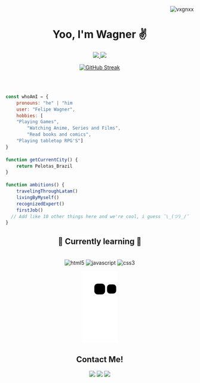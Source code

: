 <p align="right"> <img src="https://komarev.com/ghpvc/?username=vxgnxx&label=Visitors&color=7f3ace&style=for-the-badge" alt="vxgnxx" /> </p>
<h1 align="center"> Yoo, I'm Wagner ✌ </h1>

<div align="center">
  <a href="https://github.com/vxgnxx">
  <img height="150em" src="https://github-readme-stats.vercel.app/api?username=vxgnxx&show_icons=true&theme=midnight-purple&include_all_commits=true&count_private=true"/>
  <img height="150em" src="https://github-readme-stats.vercel.app/api/top-langs/?username=vxgnxx&layout=compact&langs_count=7&theme=midnight-purple"/>

  ![GitHub Streak](https://github-readme-streak-stats.herokuapp.com/?user=vxgnxx&theme=midnight-purple)
</div>
<br>

```javascript

const whoAmI = {
    pronouns: "he" | "him
    user: "Felipe Wagner",
    hobbies: [
	"Playing Games",
        "Watching Anime, Series and Films",
        "Read books and comics",
	"Playing tabletop RPG'S"]
}
	
function getCurrentCity() {
    return Pelotas_Brazil
}
	
function ambitions() {
    travelingThroughLatam()
    livingByMyself()
    recognizedExpert()
    firstJob()
  // Add like 10 other things here and we're cool, i guess ¯\_(ツ)_/¯
} 
 ```
	
<h2 align="center">🌱 Currently learning 🌱</h2>

<div style="display: inline_block" align="center"><br>
  <img align="center" alt="html5" height="60" width="80" src="https://cdn.jsdelivr.net/gh/devicons/devicon/icons/html5/html5-plain.svg" />
  <img align="center" alt="javascript" height="60" width="80" src="https://cdn.jsdelivr.net/gh/devicons/devicon/icons/javascript/javascript-plain.svg" />
  <img align="center" alt="css3" height="60" width="80" src="https://cdn.jsdelivr.net/gh/devicons/devicon/icons/css3/css3-plain.svg" />
</div>

<div align="center">

![Snake animation](https://github.com/vxgnxx/vxgnxx/blob/output/github-contribution-grid-snake.svg)

</div>
	
<h2 align="center">Contact Me!</h2>

<div align="center">
	<a href="https://t.me/Vxgnxx" target="_blank"><img src="https://img.shields.io/badge/Telegram-grey?style=for-the-badge&logo=telegram&logoColor=white"></a>
	<a href="mailto:fws.buss@gmail.com" target="_blank"><img src="https://img.shields.io/badge/Gmail-grey?style=for-the-badge&logo=gmail&logoColor=white"></a>
	<a href="https://www.linkedin.com/in/vxgnxx/" target="_blank"><img src="https://img.shields.io/badge/LinkedIn-grey?style=for-the-badge&logo=linkedin&logoColor=white"></a>
</div>

